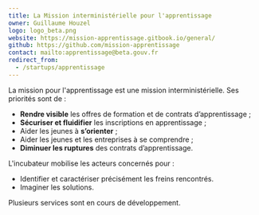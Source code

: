 ```yaml
---
title: La Mission interministérielle pour l'apprentissage
owner: Guillaume Houzel
logo: logo_beta.png
website: https://mission-apprentissage.gitbook.io/general/
github: https://github.com/mission-apprentissage
contact: mailto:apprentissage@beta.gouv.fr
redirect_from:
  - /startups/apprentissage
---
```


La mission pour l'apprentissage est une mission interministérielle. Ses priorités sont de : 
- **Rendre visible** les offres de formation et de contrats d’apprentissage ; 
- **Sécuriser et fluidifier** les inscriptions en apprentissage ; 
- Aider les jeunes à **s’orienter** ; 
- Aider les jeunes et les entreprises à se comprendre ; 
- **Diminuer les ruptures** des contrats d’apprentissage.

L'incubateur mobilise les acteurs concernés pour : 
- Identifier et caractériser précisément les freins rencontrés.
- Imaginer les solutions. 

Plusieurs services sont en cours de développement.
